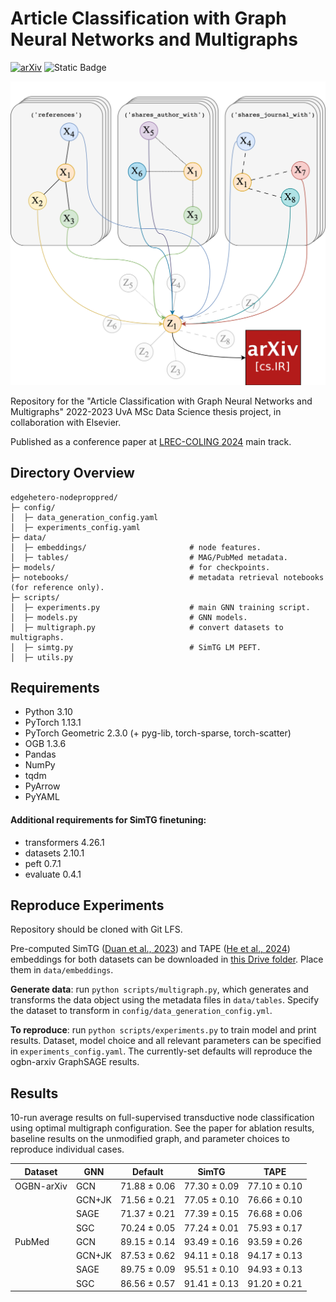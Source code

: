 # Article Classification with Graph Neural Networks and Multigraphs

[![arXiv](https://img.shields.io/badge/arXiv-2309.11341-b31b1b.svg)](https://arxiv.org/abs/2309.11341)
![Static Badge](https://img.shields.io/badge/ACL_Anthology-2024.lrec--main.136-b31b1b)

![](ehgnn_cover_art.png)

Repository for the "Article Classification with Graph Neural Networks and Multigraphs" 2022-2023 UvA MSc Data Science thesis project, in collaboration with Elsevier.

Published as a conference paper at [LREC-COLING 2024](https://aclanthology.org/2024.lrec-main.136/) main track.

## Directory Overview ##
```
edgehetero-nodeproppred/
├─ config/
│  ├─ data_generation_config.yaml
│  ├─ experiments_config.yaml
├─ data/
│  ├─ embeddings/                       # node features.                    
│  ├─ tables/                           # MAG/PubMed metadata.
├─ models/                              # for checkpoints.
├─ notebooks/                           # metadata retrieval notebooks (for reference only).
├─ scripts/
│  ├─ experiments.py                    # main GNN training script.
│  ├─ models.py                         # GNN models.
│  ├─ multigraph.py                     # convert datasets to multigraphs.
│  ├─ simtg.py                          # SimTG LM PEFT.
│  ├─ utils.py
```

## Requirements
* Python 3.10
* PyTorch 1.13.1
* PyTorch Geometric 2.3.0 (+ pyg-lib, torch-sparse, torch-scatter)
* OGB 1.3.6
* Pandas
* NumPy
* tqdm
* PyArrow
* PyYAML
#### Additional requirements for SimTG finetuning:
* transformers 4.26.1
* datasets 2.10.1
* peft 0.7.1
* evaluate 0.4.1

## Reproduce Experiments ##
Repository should be cloned with Git LFS.

Pre-computed SimTG ([Duan et al., 2023](https://github.com/vermouthdky/SimTeG)) and TAPE ([He et al., 2024](https://github.com/XiaoxinHe/TAPE)) embeddings for both datasets can be downloaded in [this Drive folder](https://drive.google.com/drive/folders/1NxouExEaUufrrkh7SI_8TBSfXB-dLM15?usp=sharing). Place them in `data/embeddings`.

**Generate data**: run `python scripts/multigraph.py`, which generates and transforms the data object using the metadata files in `data/tables`. Specify the dataset to transform in `config/data_generation_config.yml`.

**To reproduce**: run `python scripts/experiments.py` to train model and print results. Dataset, model choice and all relevant parameters can be specified in `experiments_config.yaml`. The currently-set defaults will reproduce the ogbn-arxiv GraphSAGE results.

## Results ##
10-run average results on full-supervised transductive node classification using optimal multigraph configuration. See the paper for ablation results, baseline results on the unmodified graph, and parameter choices to reproduce individual cases.

| Dataset    | GNN    | Default      | SimTG        | TAPE         |
|------------|--------|--------------|--------------|--------------|
| OGBN-arXiv | GCN    | 71.88 ± 0.06 | 77.30 ± 0.09 | 77.10 ± 0.10 |
|            | GCN+JK | 71.56 ± 0.21 | 77.05 ± 0.10 | 76.66 ± 0.10 |
|            | SAGE   | 71.37 ± 0.21 | 77.39 ± 0.15 | 76.68 ± 0.06 |
|            | SGC    | 70.24 ± 0.05 | 77.24 ± 0.01 | 75.93 ± 0.17 |
| PubMed     | GCN    | 89.15 ± 0.14 | 93.49 ± 0.16 | 93.59 ± 0.26 |
|            | GCN+JK | 87.53 ± 0.62 | 94.11 ± 0.18 | 94.17 ± 0.13 |
|            | SAGE   | 89.75 ± 0.09 | 95.51 ± 0.10 | 94.93 ± 0.13 |
|            | SGC    | 86.56 ± 0.57 | 91.41 ± 0.13 | 91.20 ± 0.21 |